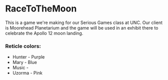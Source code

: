 # RaceToTheMoon

This is a game we're making for our Serious Games class at UNC. Our client is Moorehead Planetarium and the game will be used in an exhibit there to celebrate the Apollo 12 moon landing.

### Reticle colors:
  * Hunter - Purple
  * Mary - Blue
  * Music - 
  * Uzorma - Pink
